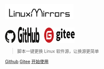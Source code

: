 # ![LinuxMirrors](./img/logo.png)
<a href="https://github.com/SuperManito/LinuxMirrors"><img src="./img/icon/github-1.svg" width="34" height="42"></a>
&nbsp;<a href="https://github.com/SuperManito/LinuxMirrors"><img src="./img/icon/github-2.svg" width="70" height="52"></a>
&nbsp;&nbsp;&nbsp;<a href="https://gitee.com/SuperManito/LinuxMirrors"><img src="./img/icon/gitee.svg" width="100" height="50"/></a>

> 脚本一键更换 Linux 软件源，让换源更简单

[Github](https://github.com/SuperManito/LinuxMirrors)
[Gitee](https://gitee.com/SuperManito/LinuxMirrors)
[开始使用](#适配系统)